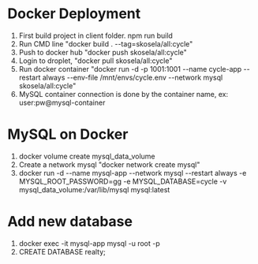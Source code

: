 # Docker Deployment

1. First build project in client folder. npm run build
2. Run CMD line "docker build . --tag=skosela/all:cycle"
3. Push to docker hub "docker push skosela/all:cycle"
4. Login to droplet, "docker pull skosela/all:cycle"
5. Run docker container "docker run -d -p 1001:1001 --name cycle-app --restart always --env-file /mnt/envs/cycle.env --network mysql skosela/all:cycle"
6. MySQL container connection is done by the container name, ex: user:pw@mysql-container

# MySQL on Docker

1. docker volume create mysql_data_volume
2. Create a network mysql "docker network create mysql"
3. docker run -d --name mysql-app --network mysql --restart always -e MYSQL_ROOT_PASSWORD=gg -e MYSQL_DATABASE=cycle -v mysql_data_volume:/var/lib/mysql mysql:latest

# Add new database

1. docker exec -it mysql-app mysql -u root -p
2. CREATE DATABASE realty;
